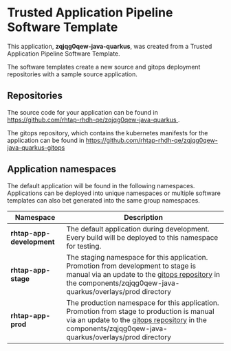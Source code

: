 # Trusted Application Pipeline Software Template

This application, **zqjqg0qew-java-quarkus**, was created from a Trusted Application Pipeline Software Template.

The software templates create a new source and gitops deployment repositories with a sample source application. 

## Repositories

The source code for your application can be found in [https://github.com/rhtap-rhdh-qe/zqjqg0qew-java-quarkus ](https://github.com/rhtap-rhdh-qe/zqjqg0qew-java-quarkus ).
 
The gitops repository, which contains the kubernetes manifests for the application can be found in 
[https://github.com/rhtap-rhdh-qe/zqjqg0qew-java-quarkus-gitops ](https://github.com/rhtap-rhdh-qe/zqjqg0qew-java-quarkus-gitops ) 

## Application namespaces 

The default application will be found in the following namespaces. Applications can be deployed into unique namespaces or multiple software templates can also bet generated into the same group namespaces.  

|  Namespace   |  Description   |  
| -------- | -------- |   
| **rhtap-app-development** | The default application during development. Every build will be deployed to this namespace for testing. | 
| **rhtap-app-stage** | The staging namespace for this application. Promotion from development to stage is manual via an update to the [gitops repository](https://github.com/rhtap-rhdh-qe/zqjqg0qew-java-quarkus-gitops ) in the components/zqjqg0qew-java-quarkus/overlays/prod directory |  
| **rhtap-app-prod** | The production namespace for this application. Promotion from stage to production is manual via an update to the [gitops repository](https://github.com/rhtap-rhdh-qe/zqjqg0qew-java-quarkus-gitops ) in the components/zqjqg0qew-java-quarkus/overlays/prod directory | 